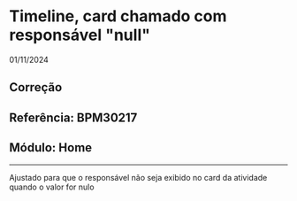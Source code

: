 # Timeline, card chamado com responsável "null"
01/11/2024
## Correção
## Referência: BPM30217
## Módulo: Home
***

Ajustado para que o responsável não seja exibido no card da atividade quando o valor for nulo